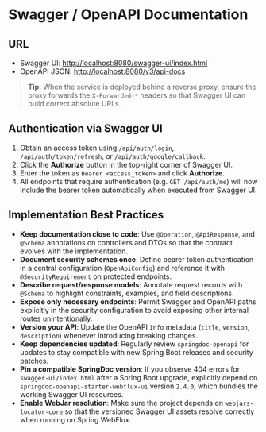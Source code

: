 # Swagger / OpenAPI Documentation

## URL
- Swagger UI: [http://localhost:8080/swagger-ui/index.html](http://localhost:8080/swagger-ui/index.html)
- OpenAPI JSON: [http://localhost:8080/v3/api-docs](http://localhost:8080/v3/api-docs)

> **Tip:** When the service is deployed behind a reverse proxy, ensure the proxy forwards the `X-Forwarded-*` headers so that Swagger UI can build correct absolute URLs.

## Authentication via Swagger UI
1. Obtain an access token using `/api/auth/login`, `/api/auth/token/refresh`, or `/api/auth/google/callback`.
2. Click the **Authorize** button in the top-right corner of Swagger UI.
3. Enter the token as `Bearer <access_token>` and click **Authorize**.
4. All endpoints that require authentication (e.g. `GET /api/auth/me`) will now include the bearer token automatically when executed from Swagger UI.

## Implementation Best Practices
- **Keep documentation close to code**: Use `@Operation`, `@ApiResponse`, and `@Schema` annotations on controllers and DTOs so that the contract evolves with the implementation.
- **Document security schemes once**: Define bearer token authentication in a central configuration (`OpenApiConfig`) and reference it with `@SecurityRequirement` on protected endpoints.
- **Describe request/response models**: Annotate request records with `@Schema` to highlight constraints, examples, and field descriptions.
- **Expose only necessary endpoints**: Permit Swagger and OpenAPI paths explicitly in the security configuration to avoid exposing other internal routes unintentionally.
- **Version your API**: Update the OpenAPI `Info` metadata (`title`, `version`, `description`) whenever introducing breaking changes.
- **Keep dependencies updated**: Regularly review `springdoc-openapi` for updates to stay compatible with new Spring Boot releases and security patches.
- **Pin a compatible SpringDoc version**: If you observe 404 errors for `swagger-ui/index.html` after a Spring Boot upgrade, explicitly depend on `springdoc-openapi-starter-webflux-ui` version `2.4.0`, which bundles the working Swagger UI resources.
- **Enable WebJar resolution**: Make sure the project depends on `webjars-locator-core` so that the versioned Swagger UI assets resolve correctly when running on Spring WebFlux.

